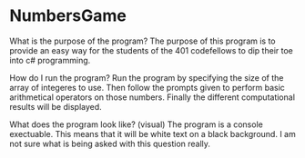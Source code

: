 # NumbersGame
What is the purpose of the program?
The purpose of this program is to provide an easy way for the students of the 401 codefellows to dip their toe into c# programming.

How do I run the program?
Run the program by specifying the size of the array of integeres to use. Then follow the prompts given to perform basic arithmetical operators on those numbers. Finally the different computational results will be displayed.

What does the program look like? (visual)
The program is a console exectuable. This means that it will be white text on a black background. I am not sure what is being asked with this question really.
